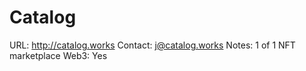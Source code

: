 # Catalog

URL: http://catalog.works
Contact: j@catalog.works
Notes: 1 of 1 NFT marketplace
Web3: Yes